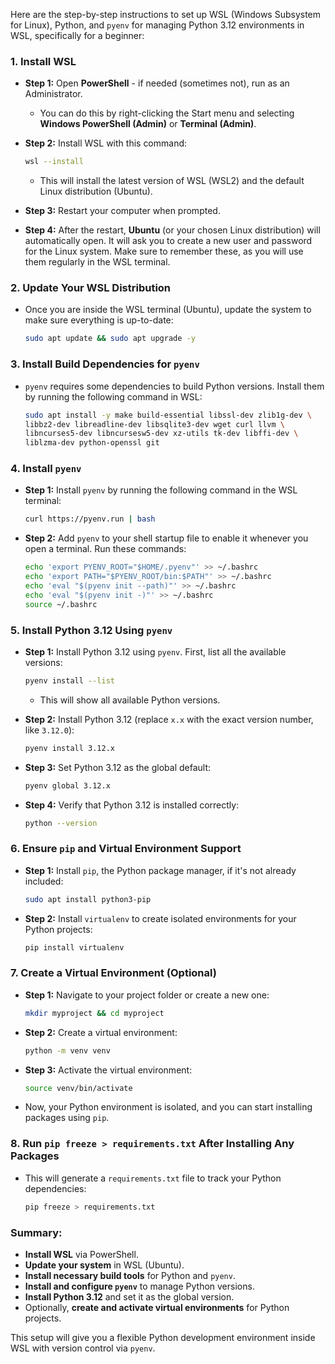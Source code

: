 Here are the step-by-step instructions to set up WSL (Windows Subsystem for Linux), Python, and `pyenv` for managing Python 3.12 environments in WSL, specifically for a beginner:

### 1. **Install WSL**
   - **Step 1:** Open **PowerShell** - if needed (sometimes not), run as an Administrator.
     - You can do this by right-clicking the Start menu and selecting **Windows PowerShell (Admin)** or **Terminal (Admin)**.
   
   - **Step 2:** Install WSL with this command:
     ```bash
     wsl --install
     ```
     - This will install the latest version of WSL (WSL2) and the default Linux distribution (Ubuntu).
   
   - **Step 3:** Restart your computer when prompted.

   - **Step 4:** After the restart, **Ubuntu** (or your chosen Linux distribution) will automatically open. It will ask you to create a new user and password for the Linux system. Make sure to remember these, as you will use them regularly in the WSL terminal.

### 2. **Update Your WSL Distribution**
   - Once you are inside the WSL terminal (Ubuntu), update the system to make sure everything is up-to-date:
     ```bash
     sudo apt update && sudo apt upgrade -y
     ```

### 3. **Install Build Dependencies for `pyenv`**
   - `pyenv` requires some dependencies to build Python versions. Install them by running the following command in WSL:
     ```bash
     sudo apt install -y make build-essential libssl-dev zlib1g-dev \
     libbz2-dev libreadline-dev libsqlite3-dev wget curl llvm \
     libncurses5-dev libncursesw5-dev xz-utils tk-dev libffi-dev \
     liblzma-dev python-openssl git
     ```

### 4. **Install `pyenv`**
   - **Step 1:** Install `pyenv` by running the following command in the WSL terminal:
     ```bash
     curl https://pyenv.run | bash
     ```
   
   - **Step 2:** Add `pyenv` to your shell startup file to enable it whenever you open a terminal. Run these commands:
     ```bash
     echo 'export PYENV_ROOT="$HOME/.pyenv"' >> ~/.bashrc
     echo 'export PATH="$PYENV_ROOT/bin:$PATH"' >> ~/.bashrc
     echo 'eval "$(pyenv init --path)"' >> ~/.bashrc
     echo 'eval "$(pyenv init -)"' >> ~/.bashrc
     source ~/.bashrc
     ```

### 5. **Install Python 3.12 Using `pyenv`**
   - **Step 1:** Install Python 3.12 using `pyenv`. First, list all the available versions:
     ```bash
     pyenv install --list
     ```
     - This will show all available Python versions.
   
   - **Step 2:** Install Python 3.12 (replace `x.x` with the exact version number, like `3.12.0`):
     ```bash
     pyenv install 3.12.x
     ```

   - **Step 3:** Set Python 3.12 as the global default:
     ```bash
     pyenv global 3.12.x
     ```

   - **Step 4:** Verify that Python 3.12 is installed correctly:
     ```bash
     python --version
     ```

### 6. **Ensure `pip` and Virtual Environment Support**
   - **Step 1:** Install `pip`, the Python package manager, if it's not already included:
     ```bash
     sudo apt install python3-pip
     ```
   - **Step 2:** Install `virtualenv` to create isolated environments for your Python projects:
     ```bash
     pip install virtualenv
     ```

### 7. **Create a Virtual Environment (Optional)**
   - **Step 1:** Navigate to your project folder or create a new one:
     ```bash
     mkdir myproject && cd myproject
     ```
   
   - **Step 2:** Create a virtual environment:
     ```bash
     python -m venv venv
     ```

   - **Step 3:** Activate the virtual environment:
     ```bash
     source venv/bin/activate
     ```

   - Now, your Python environment is isolated, and you can start installing packages using `pip`.

### 8. **Run `pip freeze > requirements.txt` After Installing Any Packages**
   - This will generate a `requirements.txt` file to track your Python dependencies:
     ```bash
     pip freeze > requirements.txt
     ```

### Summary:
- **Install WSL** via PowerShell.
- **Update your system** in WSL (Ubuntu).
- **Install necessary build tools** for Python and `pyenv`.
- **Install and configure `pyenv`** to manage Python versions.
- **Install Python 3.12** and set it as the global version.
- Optionally, **create and activate virtual environments** for Python projects.

This setup will give you a flexible Python development environment inside WSL with version control via `pyenv`.
